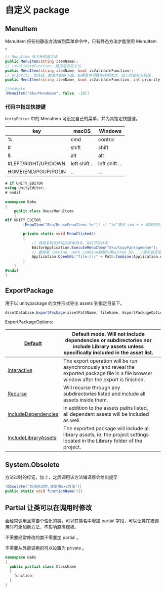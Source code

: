 # 自定义 package

## MenuItem

MenuItem 把任何静态方法做到菜单命令中，只有静态方法才能使用 MenuItem 。

```c#
// MenuItem 有三种构造方法
public MenuItem(string itemName);
// isValidateFunction：是否是验证方法
public MenuItem(string itemName, bool isValidateFunction);
// priority：优先级，数值大的在下面，如果菜单项数字间隔太大，显示时会有分割线
public MenuItem(string itemName, bool isValidateFunction, int priority);

//example
[MenuItem("8ku/MenuName", false, -10)]
```



### 代码中指定快捷键

`UnityEditor` 中的 MenuItem 可设定自己的菜单，并为其指定快捷键。

| key                 | macOS         | Windows        |
| ------------------- | ------------- | -------------- |
| %                   | cmd           | control        |
| #                   | shift         | shift          |
| &                   | alt           | alt            |
| #LEFT/RIGHT/UP/DOWN | left shift... | left shift ... |
| HOME/END/PGUP/PGDN  | ...           | ...            |

```c#
# if UNITY_EDITOR
using UnityEditor;
# endif
  
namespace Baku 
{
    public class ReuseMenuItems
    {
#if UNITY_EDITOR 
        [MenuItem("8ku/ReuseMenuItems %e")] // “%e”表示 cmd + e 菜单项快捷键,快捷键必须和菜单名之间用空格分离

        private static void MenuClicked()
        {
            // 调用复制文件名的菜单命令，并打开文件夹
            EditorApplication.ExecuteMenuItem("8ku/CopyPackageName");
            // 要使用 combine, path.combine需要引用System.IO，../表示该目录的上级目录
            Application.OpenURL("file:///" + Path.Combine(Application.dataPath, "../"));
        }
    }
#endif
}
```

## ExportPackage

用于以 unitypackage 的文件形式导出 assets 到指定目录下。

```c#
AssetDatabase.ExportPackage(assetPathName, fileName, ExportPackageOptions.Recurse);
```

ExportPackageOptions:

| [Default](ExportPackageOptions.Default.html)                 | Default mode. Will not include dependencies or subdirectories nor include Library assets unless specifically included in the asset list. |      |
| ------------------------------------------------------------ | ------------------------------------------------------------ | ---- |
| [Interactive](ExportPackageOptions.Interactive.html)         | The export operation will be run asynchronously and reveal the exported package file in a file browser window after the export is finished. |      |
| [Recurse](ExportPackageOptions.Recurse.html)                 | Will recurse through any subdirectories listed and include all assets inside them. |      |
| [IncludeDependencies](ExportPackageOptions.IncludeDependencies.html) | In addition to the assets paths listed, all dependent assets will be included as well. |      |
| [IncludeLibraryAssets](ExportPackageOptions.IncludeLibraryAssets.html) | The exported package will include all library assets, ie. the project settings located in the Library folder of the project. |      |

## System.Obsolete

方法过时的标记，加上，之后调用该方法编译器会给出提示

```c#
[Obsolete("方法已过时,请使用xxx方法")]
public static void functionName(){}
```

## Partial 让类可以在调用时修改

会经常调用且需要个性化的类，可以在类名中增加 partial 字段，可以让类在被调用时可添加新方法，不影响原类模板。

不需要经常修改的类不需要加 partial 。

不需要从外部调用的可以设置为 private 。

```c#
namespace Baku
{
  public partial class ClassName
  {
    function;
  }
}
```

